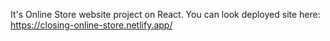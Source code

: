 It's Online Store website project on React.
You can look deployed site here: https://closing-online-store.netlify.app/
